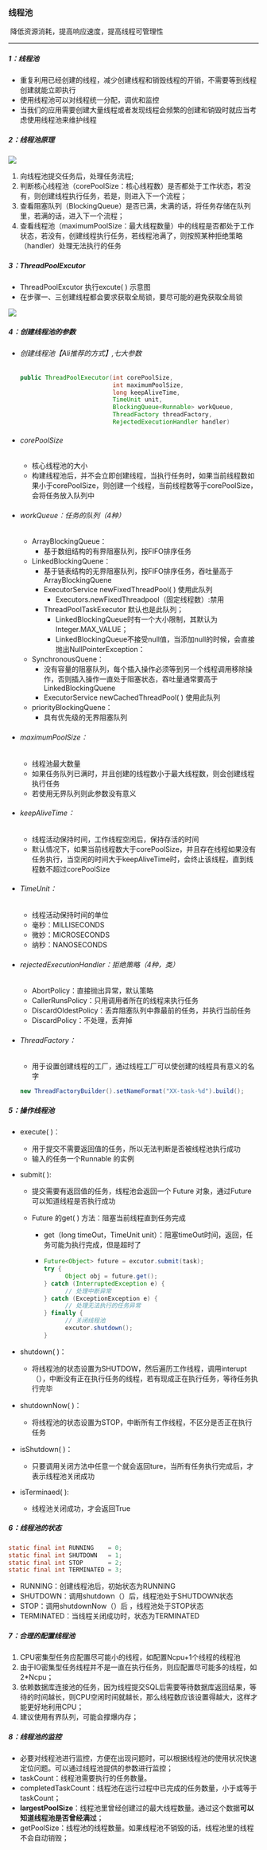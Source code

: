 ### 线程池

​	降低资源消耗，提高响应速度，提高线程可管理性

------

##### 1：线程池

- 重复利用已经创建的线程，减少创建线程和销毁线程的开销，不需要等到线程创建就能立即执行
- 使用线程池可以对线程统一分配，调优和监控
- 当我们的应用需要创建大量线程或者发现线程会频繁的创建和销毁时就应当考虑使用线程池来维护线程

##### 2：线程池原理

![](https://github.com/likang315/Middleware/blob/master/%E5%A4%9A%E7%BA%BF%E7%A8%8B/%E5%A4%9A%E7%BA%BF%E7%A8%8B/%E7%BA%BF%E7%A8%8B%E6%B1%A0.png?raw=true)

1. 向线程池提交任务后，处理任务流程;
2. 判断核心线程池（corePoolSize：核心线程数）是否都处于工作状态，若没有，则创建线程执行任务，若是，则进入下一个流程；
3. 查看阻塞队列（BlockingQueue）是否已满，未满的话，将任务存储在队列里，若满的话，进入下一个流程；
4. 查看线程池（maximumPoolSize：最大线程数量）中的线程是否都处于工作状态，若没有，创建线程执行任务，若线程池满了，则按照某种拒绝策略（handler）处理无法执行的任务

##### 3：ThreadPoolExcutor

- ThreadPoolExcutor 执行excute( ) 示意图
- 在步骤一、三创建线程都会要求获取全局锁，要尽可能的避免获取全局锁

![](https://github.com/likang315/Middleware/blob/master/%E5%A4%9A%E7%BA%BF%E7%A8%8B/%E5%A4%9A%E7%BA%BF%E7%A8%8B/ThreadPoolExcutor.png?raw=true)

##### 4：创建线程池的参数

- ###### 创建线程池【Ali推荐的方式】,七大参数

  ```java
  public ThreadPoolExecutor(int corePoolSize,
                            int maximumPoolSize,
                            long keepAliveTime,
                            TimeUnit unit,
                            BlockingQueue<Runnable> workQueue,
                            ThreadFactory threadFactory,
                            RejectedExecutionHandler handler)
  ```

- ###### corePoolSize

  - 核心线程池的大小
  - 构建线程池后，并不会立即创建线程，当执行任务时，如果当前线程数如果小于corePoolSize，则创建一个线程，当前线程数等于corePoolSize，会将任务放入队列中

- ###### workQueue：任务的队列（4种）

  - ArrayBlockingQueue：
    -  基于数组结构的有界阻塞队列，按FIFO排序任务
  - LinkedBlockingQuene：
    - 基于链表结构的无界阻塞队列，按FIFO排序任务，吞吐量高于ArrayBlockingQuene
    - ExecutorService newFixedThreadPool( ) 使用此队列
      - Executors.newFixedThreadpool（固定线程数）:禁用
    - ThreadPoolTaskExecutor 默认也是此队列；
      - LinkedBlockingQueue时有一个大小限制，其默认为Integer.MAX_VALUE；
      - LinkedBlockingQueue不接受null值，当添加null的时候，会直接抛出NullPointerException：
  - SynchronousQuene：
    - 没有容量的阻塞队列，每个插入操作必须等到另一个线程调用移除操作，否则插入操作一直处于阻塞状态，吞吐量通常要高于LinkedBlockingQuene
    - ExecutorService newCachedThreadPool( )  使用此队列
  - priorityBlockingQuene：
    - 具有优先级的无界阻塞队列

- ###### maximumPoolSize：

  - 线程池最大数量
  - 如果任务队列已满时，并且创建的线程数小于最大线程数，则会创建线程执行任务
  - 若使用无界队列则此参数没有意义

- ###### keepAliveTime：

  - 线程活动保持时间，工作线程空闲后，保持存活的时间
  - 默认情况下，如果当前线程数大于corePoolSize，并且存在线程如果没有任务执行，当空闲的时间大于keepAliveTime时，会终止该线程，直到线程数不超过corePoolSize

- ###### TimeUnit：

  - 线程活动保持时间的单位
  - 毫秒：MILLISECONDS
  - 微妙：MICROSECONDS
  - 纳秒：NANOSECONDS

- ###### rejectedExecutionHandler：拒绝策略（4种，类）

  - AbortPolicy：直接抛出异常，默认策略
  - CallerRunsPolicy：只用调用者所在的线程来执行任务
  - DiscardOldestPolicy：丢弃阻塞队列中靠最前的任务，并执行当前任务
  - DiscardPolicy：不处理，丢弃掉
  
- ###### ThreadFactory：

  - 用于设置创建线程的工厂，通过线程工厂可以使创建的线程具有意义的名字

  ```java
  new ThreadFactoryBuilder().setNameFormat("XX-task-%d").build();
  ```

##### 5：操作线程池

- execute( )：
  - 用于提交不需要返回值的任务，所以无法判断是否被线程池执行成功
  - 输入的任务一个Runnable 的实例
- submit( ):
  - 提交需要有返回值的任务，线程池会返回一个 Future 对象，通过Future 可以知道线程是否执行成功
  - Future 的get( ) 方法：阻塞当前线程直到任务完成
    
    - get（long timeOut，TimeUnit unit）：阻塞timeOut时间，返回，任务可能为执行完成，但是超时了
    
    - ```java
      Future<Object> future = excutor.submit(task);
      try {
      		Object obj = future.get();
      } catch (InterruptedException e) {
      		// 处理中断异常
      } catch (ExceptionException e) {
      		// 处理无法执行的任务异常
      } finally {
        	// 关闭线程池
      		excutor.shutdown();
      }
      ```
- shutdown( )：
  
  - 将线程池的状态设置为SHUTDOW，然后遍历工作线程，调用interupt（），中断没有正在执行任务的线程，若有现成正在执行任务，等待任务执行完毕
- shutdownNow( )：
  
  - 将线程池的状态设置为STOP，中断所有工作线程，不区分是否正在执行任务
- isShutdown( )：
  
  - 只要调用关闭方法中任意一个就会返回ture，当所有任务执行完成后，才表示线程池关闭成功
- isTerminaed( ):
  
  - 线程池关闭成功，才会返回True

##### 6：线程池的状态

```java
static final int RUNNING    = 0;
static final int SHUTDOWN   = 1;
static final int STOP       = 2;
static final int TERMINATED = 3;
```

- RUNNING：创建线程池后，初始状态为RUNNING
- SHUTDOWN：调用shutdown（）后，线程池处于SHUTDOWN状态
- STOP：调用shutdownNow（）后 ，线程池处于STOP状态
- TERMINATED：当线程关闭成功时，状态为TERMINATED

##### 7：合理的配置线程池

1. CPU密集型任务应配置尽可能小的线程，如配置Ncpu+1个线程的线程池
2. 由于IO密集型任务线程并不是一直在执行任务，则应配置尽可能多的线程，如2*Ncpu；
3. 依赖数据库连接池的任务，因为线程提交SQL后需要等待数据库返回结果，等待的时间越长，则CPU空闲时间就越长，那么线程数应该设置得越大，这样才能更好地利用CPU；
4. 建议使用有界队列，可能会撑爆内存；

##### 8：线程池的监控

- 必要对线程池进行监控，方便在出现问题时，可以根据线程池的使用状况快速定位问题。可以通过线程池提供的参数进行监控；
- taskCount：线程池需要执行的任务数量。
- completedTaskCount：线程池在运行过程中已完成的任务数量，小于或等于taskCount；
- **largestPoolSize**：线程池里曾经创建过的最大线程数量。通过这个数据**可以知道线程池是否曾经满过**；
- getPoolSize：线程池的线程数量。如果线程池不销毁的话，线程池里的线程不会自动销毁；



